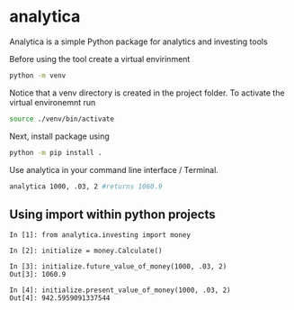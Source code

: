 # analytica

Analytica is a simple Python package for analytics and investing tools

Before using the tool create a virtual envirinment

```bash
python -m venv
```

Notice that a venv directory is created in the project folder. To activate the virtual environemnt run

```bash
source ./venv/bin/activate
```

Next, install package using

```bash
python -m pip install .
```

Use analytica in your command line interface / Terminal.

```bash
analytica 1000, .03, 2 #returns 1060.9

```

## Using import within python projects

```python3
In [1]: from analytica.investing import money

In [2]: initialize = money.Calculate()

In [3]: initialize.future_value_of_money(1000, .03, 2)
Out[3]: 1060.9

In [4]: initialize.present_value_of_money(1000, .03, 2)
Out[4]: 942.5959091337544
```
